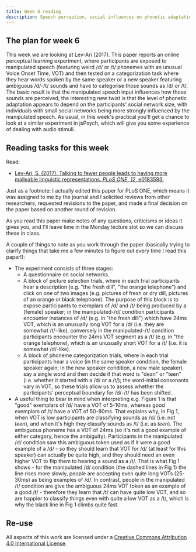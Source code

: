 ```yaml
---
title: Week 6 reading
description: Speech perception, social influences on phonetic adaptation
---
```


## The plan for week 6

This week we are looking at Lev-Ari (2017). This paper reports an online perceptual learning experiment, where participants are exposed to manipulated speech (featuring weird /d/ or /t/ phonemes with an unusual Voice Onset Time, VOT) and then tested on a categorization task where they hear words spoken by the same speaker or a new speaker featuring ambiguous /d/-/t/ sounds and have to categorise those sounds as /d/ or /t/. The basic result is that the manipulated speech input influences how those sounds are perceived; the interesting new twist is that the level of phonetic adaptation appears to depend on the participants' social network size, with individuals with small social networks being more strongly influenced by the manipulated speech. As usual, in this week's practical you'll get a chance to look at a similar experiment in jsPsych, which will give you some experience of dealing with audio stimuli.

## Reading tasks for this week

Read:
- [Lev-Ari, S. (2017). Talking to fewer people leads to having more malleable linguistic representations. *PLoS ONE, 12,* e0183593.](https://doi.org/10.1371/journal.pone.0183593)

Just as a footnote: I actually edited this paper for PLoS ONE, which means it was assigned to me by the journal and I solicited reviews from other researchers, requested revisions to the paper, and made a final decision on the paper based on another round of revision.

As you read this paper make notes of any questions, criticisms or ideas it gives you, and I'll leave time in the Monday lecture slot so we can discuss these in class.

A couple of things to note as you work through the paper (basically trying to clarify things that take me a few minutes to figure out every time I read this paper!):
- The experiment consists of three stages:
  - A questionnaire on social networks.
  - A block of picture selection trials, where in each trial participants hear a description (e.g. "the fresh dill", "the orange telephone") and click on one of two images (e.g. pictures of fresh or dry dill, pictures of an orange or black telephone). The purpose of this block is to expose participants to exemplars of /d/ and /t/ being produced by a (female) speaker; in the manipulated-/d/ condition participants encounter instances of /d/ (e.g. in "the fresh dill") which have 24ms VOT, which is an unusually long VOT for a /d/ (i.e. they are somewhat /t/-like), conversely in the manipulated-/t/ condition participants encounter the 24ms VOT segment as a /t/ (e.g. in "the orange telephone), which is an unusually short VOT for a /t/ (i.e. it is somewhat /d/-like).
  - A block of phoneme categorization trials, where in each trial participants hear a voice (in the same speaker condition, the female speaker again; in the new speaker condition, a new male speaker) say a single word and then decide if that word is "dean" or "teen" (i.e. whether it started with a /d/ or a /t/); the word-initial consonants vary in VOT, so these trials allow us to assess whether the participants' perceptual boundary for /d/-/t/ has been shifted.
- A useful thing to bear in mind when interpreting e.g. Figure 1 is that "good" exemplars of /d/ have a VOT of 5-10ms, whereas good exemplars of /t/ have a VOT of 50-80ms. That explains why, in Fig 1, when VOT is low participants are classifying sounds as /d/ (i.e. not *teen*), and when it's high they classify sounds as /t/ (i.e. as *teen*). The ambiguous phoneme has a VOT of 24ms (so it's not a good example of either category, hence the ambiguity). Participants in the manipulated /d/ condition saw this ambiguous token used as if it were a good example of a /d/ - so they should learn that VOT for /d/ (at least for this speaker) can actually be quite high, and they should need an even higher VOT to flip them to hearing a sound as a /t/. That is what Fig 1 shows - for the manipulated /d/ condition (the dashed lines in Fig 1) the line rises more slowly, people are accepting even quite long VOTs (25-30ms) as being examples of /d/. In contrast, people in the manipulated /t/ condition are give the ambiguous 24ms VOT token as an example of a good /t/ - therefore they learn that /t/ can have quite low VOT, and so are happier to classify things even with quite a low VOT as a /t/, which is why the black line in Fig 1 climbs quite fast.

## Re-use

All aspects of this work are licensed under a [Creative Commons Attribution 4.0 International License](http://creativecommons.org/licenses/by/4.0/).
